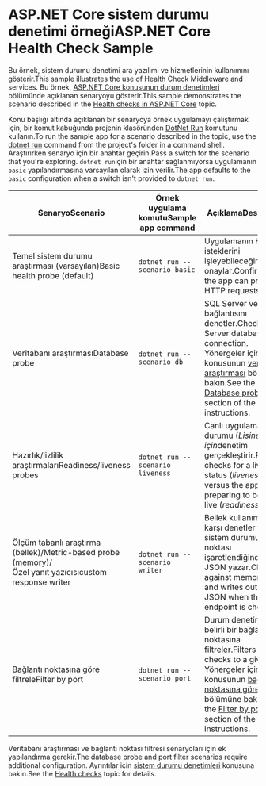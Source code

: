 # <a name="aspnet-core-health-check-sample"></a><span data-ttu-id="be904-101">ASP.NET Core sistem durumu denetimi örneği</span><span class="sxs-lookup"><span data-stu-id="be904-101">ASP.NET Core Health Check Sample</span></span>

<span data-ttu-id="be904-102">Bu örnek, sistem durumu denetimi ara yazılımı ve hizmetlerinin kullanımını gösterir.</span><span class="sxs-lookup"><span data-stu-id="be904-102">This sample illustrates the use of Health Check Middleware and services.</span></span> <span data-ttu-id="be904-103">Bu örnek, [ASP.NET Core konusunun durum denetimleri](https://docs.microsoft.com/aspnet/core/host-and-deploy/health-checks) bölümünde açıklanan senaryoyu gösterir.</span><span class="sxs-lookup"><span data-stu-id="be904-103">This sample demonstrates the scenario described in the [Health checks in ASP.NET Core](https://docs.microsoft.com/aspnet/core/host-and-deploy/health-checks) topic.</span></span>

<span data-ttu-id="be904-104">Konu başlığı altında açıklanan bir senaryoya örnek uygulamayı çalıştırmak için, bir komut kabuğunda projenin klasöründen [DotNet Run](https://docs.microsoft.com/dotnet/core/tools/dotnet-run) komutunu kullanın.</span><span class="sxs-lookup"><span data-stu-id="be904-104">To run the sample app for a scenario described in the topic, use the [dotnet run](https://docs.microsoft.com/dotnet/core/tools/dotnet-run) command from the project's folder in a command shell.</span></span> <span data-ttu-id="be904-105">Araştırırken senaryo için bir anahtar geçirin.</span><span class="sxs-lookup"><span data-stu-id="be904-105">Pass a switch for the scenario that you're exploring.</span></span> <span data-ttu-id="be904-106">`dotnet run`için bir anahtar sağlanmıyorsa uygulamanın `basic` yapılandırmasına varsayılan olarak izin verilir.</span><span class="sxs-lookup"><span data-stu-id="be904-106">The app defaults to the `basic` configuration when a switch isn't provided to `dotnet run`.</span></span>

| <span data-ttu-id="be904-107">Senaryo</span><span class="sxs-lookup"><span data-stu-id="be904-107">Scenario</span></span>                                               | <span data-ttu-id="be904-108">Örnek uygulama komutu</span><span class="sxs-lookup"><span data-stu-id="be904-108">Sample app command</span></span>               | <span data-ttu-id="be904-109">Açıklama</span><span class="sxs-lookup"><span data-stu-id="be904-109">Description</span></span> |
| ------------------------------------------------------ | -------------------------------- | ----------- |
| <span data-ttu-id="be904-110">Temel sistem durumu araştırması (varsayılan)</span><span class="sxs-lookup"><span data-stu-id="be904-110">Basic health probe (default)</span></span>                           | `dotnet run --scenario basic`    | <span data-ttu-id="be904-111">Uygulamanın HTTP isteklerini işleyebileceğinizi onaylar.</span><span class="sxs-lookup"><span data-stu-id="be904-111">Confirms that the app can process HTTP requests.</span></span> |
| <span data-ttu-id="be904-112">Veritabanı araştırması</span><span class="sxs-lookup"><span data-stu-id="be904-112">Database probe</span></span>                                         | `dotnet run --scenario db`       | <span data-ttu-id="be904-113">SQL Server veritabanı bağlantısını denetler.</span><span class="sxs-lookup"><span data-stu-id="be904-113">Checks a SQL Server database connection.</span></span> <span data-ttu-id="be904-114">Yönergeler için konusunun [veritabanı araştırması](https://docs.microsoft.com/aspnet/core/host-and-deploy/health-checks#database-probe) bölümüne bakın.</span><span class="sxs-lookup"><span data-stu-id="be904-114">See the [Database probe](https://docs.microsoft.com/aspnet/core/host-and-deploy/health-checks#database-probe) section of the topic for instructions.</span></span> |
| <span data-ttu-id="be904-115">Hazırlık/lizlilik araştırmaları</span><span class="sxs-lookup"><span data-stu-id="be904-115">Readiness/liveness probes</span></span>                              | `dotnet run --scenario liveness` | <span data-ttu-id="be904-116">Canlı uygulama durumu (*Lisine* *) için*denetim gerçekleştirir.</span><span class="sxs-lookup"><span data-stu-id="be904-116">Performs checks for a live app status (*liveness*) versus the app preparing to become live (*readiness*).</span></span> |
| <span data-ttu-id="be904-117">Ölçüm tabanlı araştırma (bellek)/</span><span class="sxs-lookup"><span data-stu-id="be904-117">Metric-based probe (memory)/</span></span><br><span data-ttu-id="be904-118">Özel yanıt yazıcısı</span><span class="sxs-lookup"><span data-stu-id="be904-118">custom response writer</span></span> | `dotnet run --scenario writer`   | <span data-ttu-id="be904-119">Bellek kullanımına karşı denetler ve sistem durumu uç noktası işaretlendiğinde özel JSON yazar.</span><span class="sxs-lookup"><span data-stu-id="be904-119">Checks against memory use and writes out custom JSON when the health endpoint is checked.</span></span> |
| <span data-ttu-id="be904-120">Bağlantı noktasına göre filtrele</span><span class="sxs-lookup"><span data-stu-id="be904-120">Filter by port</span></span>                                         | `dotnet run --scenario port`     | <span data-ttu-id="be904-121">Durum denetimlerini belirli bir bağlantı noktasına filtreler.</span><span class="sxs-lookup"><span data-stu-id="be904-121">Filters health checks to a given port.</span></span> <span data-ttu-id="be904-122">Yönergeler için konusunun [bağlantı noktasına göre filtrele](https://docs.microsoft.com/aspnet/core/host-and-deploy/health-checks#filter-by-port) bölümüne bakın.</span><span class="sxs-lookup"><span data-stu-id="be904-122">See the [Filter by port](https://docs.microsoft.com/aspnet/core/host-and-deploy/health-checks#filter-by-port) section of the topic for instructions.</span></span> |

<span data-ttu-id="be904-123">Veritabanı araştırması ve bağlantı noktası filtresi senaryoları için ek yapılandırma gerekir.</span><span class="sxs-lookup"><span data-stu-id="be904-123">The database probe and port filter scenarios require additional configuration.</span></span> <span data-ttu-id="be904-124">Ayrıntılar için [sistem durumu denetimleri](https://docs.microsoft.com/aspnet/core/host-and-deploy/health-checks) konusuna bakın.</span><span class="sxs-lookup"><span data-stu-id="be904-124">See the [Health checks](https://docs.microsoft.com/aspnet/core/host-and-deploy/health-checks) topic for details.</span></span>
